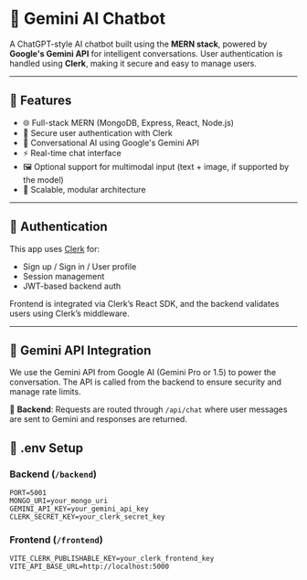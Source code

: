 # 🤖 Gemini AI Chatbot

A ChatGPT-style AI chatbot built using the **MERN stack**, powered by **Google's Gemini API** for intelligent conversations. User authentication is handled using **Clerk**, making it secure and easy to manage users.

---

## 🚀 Features

- 🌐 Full-stack MERN (MongoDB, Express, React, Node.js)
- 🔑 Secure user authentication with Clerk
- 🧠 Conversational AI using Google's Gemini API
- ⚡ Real-time chat interface
- 🖼️ Optional support for multimodal input (text + image, if supported by the model)
- 🔧 Scalable, modular architecture


---

## 🔐 Authentication

This app uses [Clerk](https://clerk.dev) for:
- Sign up / Sign in / User profile
- Session management
- JWT-based backend auth

Frontend is integrated via Clerk’s React SDK, and the backend validates users using Clerk’s middleware.

---

## 🧠 Gemini API Integration

We use the Gemini API from Google AI (Gemini Pro or 1.5) to power the conversation. The API is called from the backend to ensure security and manage rate limits.

🔧 **Backend**: Requests are routed through `/api/chat` where user messages are sent to Gemini and responses are returned.



## 🧪 .env Setup

### Backend (`/backend`)

```
PORT=5001
MONGO_URI=your_mongo_uri
GEMINI_API_KEY=your_gemini_api_key
CLERK_SECRET_KEY=your_clerk_secret_key
```

### Frontend (`/frontend`)

```
VITE_CLERK_PUBLISHABLE_KEY=your_clerk_frontend_key
VITE_API_BASE_URL=http://localhost:5000

```